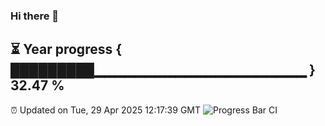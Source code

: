 ### Hi there 👋
⏳ Year progress { █████████▁▁▁▁▁▁▁▁▁▁▁▁▁▁▁▁▁▁▁▁▁ } 32.47 %
---
⏰ Updated on Tue, 29 Apr 2025 12:17:39 GMT
![Progress Bar CI](https://github.com/Moyi321/Moyi321/workflows/Progress%20Bar%20CI/badge.svg)
